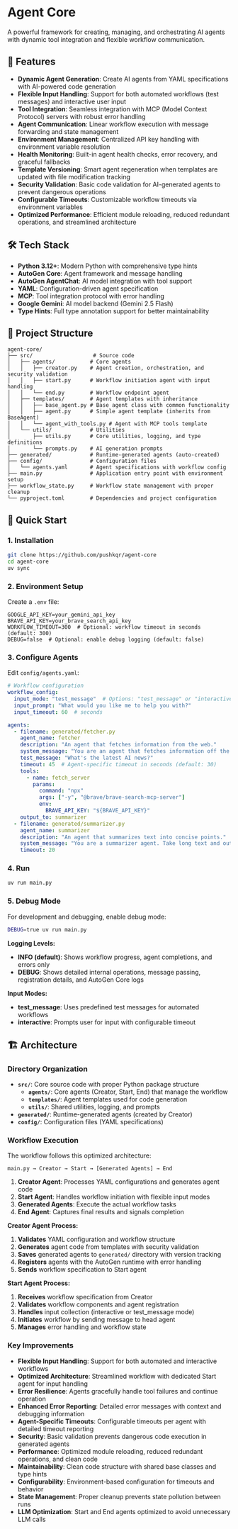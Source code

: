 # Agent Core

A powerful framework for creating, managing, and orchestrating AI agents with dynamic tool integration and flexible workflow communication.

## 🚀 Features

- **Dynamic Agent Generation**: Create AI agents from YAML specifications with AI-powered code generation
- **Flexible Input Handling**: Support for both automated workflows (test messages) and interactive user input
- **Tool Integration**: Seamless integration with MCP (Model Context Protocol) servers with robust error handling
- **Agent Communication**: Linear workflow execution with message forwarding and state management
- **Environment Management**: Centralized API key handling with environment variable resolution
- **Health Monitoring**: Built-in agent health checks, error recovery, and graceful fallbacks
- **Template Versioning**: Smart agent regeneration when templates are updated with file modification tracking
- **Security Validation**: Basic code validation for AI-generated agents to prevent dangerous operations
- **Configurable Timeouts**: Customizable workflow timeouts via environment variables
- **Optimized Performance**: Efficient module reloading, reduced redundant operations, and streamlined architecture

## 🛠️ Tech Stack

- **Python 3.12+**: Modern Python with comprehensive type hints
- **AutoGen Core**: Agent framework and message handling
- **AutoGen AgentChat**: AI model integration with tool support
- **YAML**: Configuration-driven agent specification
- **MCP**: Tool integration protocol with error handling
- **Google Gemini**: AI model backend (Gemini 2.5 Flash)
- **Type Hints**: Full type annotation support for better maintainability

## 📁 Project Structure

```
agent-core/
├── src/                   # Source code
│   ├── agents/           # Core agents
│   │   ├── creator.py    # Agent creation, orchestration, and security validation
│   │   ├── start.py      # Workflow initiation agent with input handling
│   │   └── end.py        # Workflow endpoint agent 
│   ├── templates/        # Agent templates with inheritance
│   │   ├── base_agent.py # Base agent class with common functionality
│   │   ├── agent.py      # Simple agent template (inherits from BaseAgent)
│   │   └── agent_with_tools.py # Agent with MCP tools template
│   └── utils/            # Utilities
│       ├── utils.py      # Core utilities, logging, and type definitions
│       └── prompts.py    # AI generation prompts
├── generated/            # Runtime-generated agents (auto-created)
├── config/               # Configuration files
│   └── agents.yaml       # Agent specifications with workflow config
├── main.py               # Application entry point with environment setup
├── workflow_state.py     # Workflow state management with proper cleanup
└── pyproject.toml        # Dependencies and project configuration
```

## 🚀 Quick Start

### 1. Installation

```bash
git clone https://github.com/pushkqr/agent-core
cd agent-core
uv sync
```

### 2. Environment Setup

Create a `.env` file:

```env
GOOGLE_API_KEY=your_gemini_api_key
BRAVE_API_KEY=your_brave_search_api_key
WORKFLOW_TIMEOUT=300  # Optional: workflow timeout in seconds (default: 300)
DEBUG=false  # Optional: enable debug logging (default: false)
```

### 3. Configure Agents

Edit `config/agents.yaml`:

```yaml
# Workflow configuration
workflow_config:
  input_mode: "test_message"  # Options: "test_message" or "interactive"
  input_prompt: "What would you like me to help you with?"
  input_timeout: 60  # seconds

agents:
  - filename: generated/fetcher.py
    agent_name: fetcher
    description: "An agent that fetches information from the web."
    system_message: "You are an agent that fetches information off the web."
    test_message: "What's the latest AI news?"
    timeout: 45  # Agent-specific timeout in seconds (default: 30)
    tools:
      - name: fetch_server
        params:
          command: "npx"
          args: ["-y", "@brave/brave-search-mcp-server"]
          env:
            BRAVE_API_KEY: "${BRAVE_API_KEY}"
    output_to: summarizer
  - filename: generated/summarizer.py
    agent_name: summarizer
    description: "An agent that summarizes text into concise points."
    system_message: "You are a summarizer agent. Take long text and output concise summaries."
    timeout: 20
```

### 4. Run

```bash
uv run main.py
```

### 5. Debug Mode

For development and debugging, enable debug mode:

```bash
DEBUG=true uv run main.py
```

**Logging Levels:**
- **INFO (default)**: Shows workflow progress, agent completions, and errors only
- **DEBUG**: Shows detailed internal operations, message passing, registration details, and AutoGen Core logs

**Input Modes:**
- **test_message**: Uses predefined test messages for automated workflows
- **interactive**: Prompts user for input with configurable timeout

## 🏗️ Architecture

### Directory Organization

- **`src/`**: Core source code with proper Python package structure
  - **`agents/`**: Core agents (Creator, Start, End) that manage the workflow
  - **`templates/`**: Agent templates used for code generation
  - **`utils/`**: Shared utilities, logging, and prompts
- **`generated/`**: Runtime-generated agents (created by Creator)
- **`config/`**: Configuration files (YAML specifications)

### Workflow Execution

The workflow follows this optimized architecture:

```
main.py → Creator → Start → [Generated Agents] → End
```

1. **Creator Agent**: Processes YAML configurations and generates agent code
2. **Start Agent**: Handles workflow initiation with flexible input modes
3. **Generated Agents**: Execute the actual workflow tasks
4. **End Agent**: Captures final results and signals completion

**Creator Agent Process:**
1. **Validates** YAML configuration and workflow structure
2. **Generates** agent code from templates with security validation
3. **Saves** generated agents to `generated/` directory with version tracking
4. **Registers** agents with the AutoGen runtime with error handling
5. **Sends** workflow specification to Start agent

**Start Agent Process:**
1. **Receives** workflow specification from Creator
2. **Validates** workflow components and agent registration
3. **Handles** input collection (interactive or test_message mode)
4. **Initiates** workflow by sending message to head agent
5. **Manages** error handling and workflow state

### Key Improvements

- **Flexible Input Handling**: Support for both automated and interactive workflows
- **Optimized Architecture**: Streamlined workflow with dedicated Start agent for input handling
- **Error Resilience**: Agents gracefully handle tool failures and continue operation
- **Enhanced Error Reporting**: Detailed error messages with context and debugging information
- **Agent-Specific Timeouts**: Configurable timeouts per agent with detailed timeout reporting
- **Security**: Basic validation prevents dangerous code execution in generated agents
- **Performance**: Optimized module reloading, reduced redundant operations, and clean code
- **Maintainability**: Clean code structure with shared base classes and type hints
- **Configurability**: Environment-based configuration for timeouts and behavior
- **State Management**: Proper cleanup prevents state pollution between runs
- **LLM Optimization**: Start and End agents optimized to avoid unnecessary LLM calls


